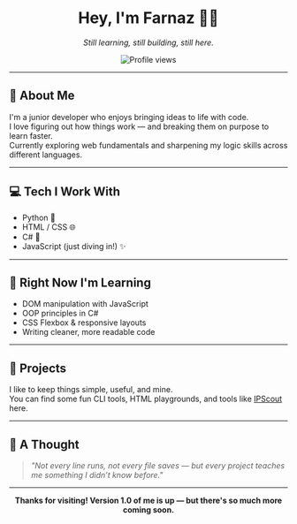 <h1 align="center">Hey, I'm Farnaz 👩‍💻</h1>
<p align="center"><i>Still learning, still building, still here.</i></p>

<p align="center">
  <img src="https://komarev.com/ghpvc/?username=farnaztr&label=Profile%20views&color=27ae60&style=flat" alt="Profile views" />
</p>

---

## 🧠 About Me

I'm a junior developer who enjoys bringing ideas to life with code.  
I love figuring out how things work — and breaking them on purpose to learn faster.  
Currently exploring web fundamentals and sharpening my logic skills across different languages.

---

## 💻 Tech I Work With

- Python 🐍  
- HTML / CSS 🌐  
- C# 💠  
- JavaScript (just diving in!) ✨

---

## 🌱 Right Now I'm Learning

- DOM manipulation with JavaScript  
- OOP principles in C#  
- CSS Flexbox & responsive layouts  
- Writing cleaner, more readable code

---

## 📁 Projects

I like to keep things simple, useful, and mine.  
You can find some fun CLI tools, HTML playgrounds, and tools like [IPScout](https://github.com/farnaztr/IPScout) here.

---

## 🐾 A Thought

> _"Not every line runs, not every file saves — but every project teaches me something I didn’t know before."_

---

<p align="center"><strong>Thanks for visiting! Version 1.0 of me is up — but there's so much more coming soon.</strong></p>

